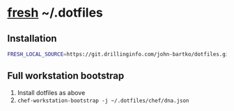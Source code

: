 # [fresh](https://freshshell.com/) ~/.dotfiles

## Installation
``` sh
FRESH_LOCAL_SOURCE=https://git.drillinginfo.com/john-bartko/dotfiles.git bash -c "`curl -sL get.freshshell.com`"
```

## Full workstation bootstrap

1. Install dotfiles as above
2. `chef-workstation-bootstrap -j ~/.dotfiles/chef/dna.json`
